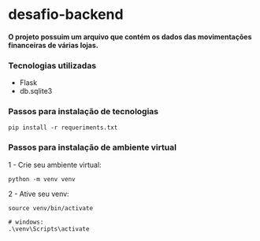 # desafio-backend

#### O projeto possuim um arquivo que contém os dados das movimentações financeiras de várias lojas.

### Tecnologias utilizadas

- Flask
- db.sqlite3

### Passos para instalação de tecnologias

```
pip install -r requeriments.txt
```

### Passos para instalação de ambiente virtual

1 - Crie seu ambiente virtual:

```
python -m venv venv
```

2 - Ative seu venv:

```# linux:
source venv/bin/activate

# windows:
.\venv\Scripts\activate
```
